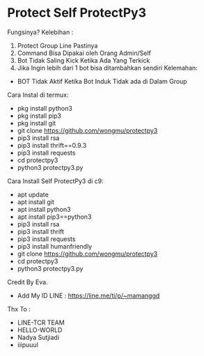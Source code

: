 # Protect Self ProtectPy3
Fungsinya? 
Kelebihan : 
1. Protect Group Line Pastinya 
2. Command Bisa Dipakai oleh Orang Admin/Self 
3. Bot Tidak Saling Kick Ketika Ada Yang Terkick 
4. Jika Ingin lebih dari 1 bot bisa ditambahkan sendiri 
Kelemahan: 
- BOT Tidak Aktif Ketika Bot Induk Tidak ada di Dalam Group 

Cara Instal di termux: 
- pkg install python3 
- pkg install pip3 
- pkg install git 
- git clone https://github.com/wongmu/protectpy3 
- pip3 install rsa 
- pip3 install thrift==0.9.3 
- pip3 install requests 
- cd protectpy3
- python3 protectpy3.py


Cara Install Self ProtectPy3 di c9: 
- apt update 
- apt install git 
- apt install python3 
- apt install pip3==python3 
- pip3 install rsa 
- pip3 install thrift 
- pip3 install requests 
- pip3 install humanfriendly 
- git clone https://github.com/wongmu/protectpy3 
- cd protectpy3 
- python3 protectpy3.py 


Credit By Eva. 
- Add My ID LINE : https://line.me/ti/p/~mamanggd 


Thx To : 
- LINE-TCR TEAM 
- HELLO-WORLD 
- Nadya Sutjiadi
- iiipuuul
